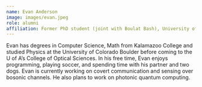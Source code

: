 ```yaml
---
name: Evan Anderson
image: images/evan.jpeg
role: alumni
affiliation: Former PhD student (joint with Boulat Bash), University of Arizona
---
```


Evan has degrees in Computer Science, Math from Kalamazoo College and studied Physics at the University of Colorado Boulder before coming to the U of A’s College of Optical Sciences. In his free time, Evan enjoys programming, playing soccer, and spending time with his partner and two dogs.
Evan is currently working on covert communication and sensing over bosonic channels. He also plans to work on photonic quantum computing.